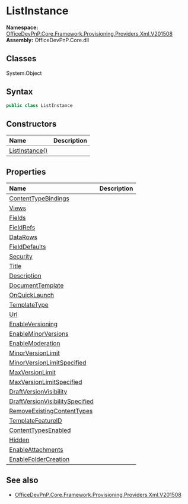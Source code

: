 # ListInstance

**Namespace:** [OfficeDevPnP.Core.Framework.Provisioning.Providers.Xml.V201508](OfficeDevPnP.Core.Framework.Provisioning.Providers.Xml.V201508.md)
**Assembly:** OfficeDevPnP.Core.dll
## Classes
System.Object
## Syntax
```C#
public class ListInstance
```
## Constructors
|**Name**|**Description**|
|:-----|:-----|
| [ListInstance()](ListInstanceconstructor1details.md) | 
## Properties
|**Name**|**Description**|
|:-----|:-----|
| [ContentTypeBindings](ListInstance.ContentTypeBindings.md) | 
| [Views](ListInstance.Views.md) | 
| [Fields](ListInstance.Fields.md) | 
| [FieldRefs](ListInstance.FieldRefs.md) | 
| [DataRows](ListInstance.DataRows.md) | 
| [FieldDefaults](ListInstance.FieldDefaults.md) | 
| [Security](ListInstance.Security.md) | 
| [Title](ListInstance.Title.md) | 
| [Description](ListInstance.Description.md) | 
| [DocumentTemplate](ListInstance.DocumentTemplate.md) | 
| [OnQuickLaunch](ListInstance.OnQuickLaunch.md) | 
| [TemplateType](ListInstance.TemplateType.md) | 
| [Url](ListInstance.Url.md) | 
| [EnableVersioning](ListInstance.EnableVersioning.md) | 
| [EnableMinorVersions](ListInstance.EnableMinorVersions.md) | 
| [EnableModeration](ListInstance.EnableModeration.md) | 
| [MinorVersionLimit](ListInstance.MinorVersionLimit.md) | 
| [MinorVersionLimitSpecified](ListInstance.MinorVersionLimitSpecified.md) | 
| [MaxVersionLimit](ListInstance.MaxVersionLimit.md) | 
| [MaxVersionLimitSpecified](ListInstance.MaxVersionLimitSpecified.md) | 
| [DraftVersionVisibility](ListInstance.DraftVersionVisibility.md) | 
| [DraftVersionVisibilitySpecified](ListInstance.DraftVersionVisibilitySpecified.md) | 
| [RemoveExistingContentTypes](ListInstance.RemoveExistingContentTypes.md) | 
| [TemplateFeatureID](ListInstance.TemplateFeatureID.md) | 
| [ContentTypesEnabled](ListInstance.ContentTypesEnabled.md) | 
| [Hidden](ListInstance.Hidden.md) | 
| [EnableAttachments](ListInstance.EnableAttachments.md) | 
| [EnableFolderCreation](ListInstance.EnableFolderCreation.md) | 
## See also
- [OfficeDevPnP.Core.Framework.Provisioning.Providers.Xml.V201508](OfficeDevPnP.Core.Framework.Provisioning.Providers.Xml.V201508.md)
